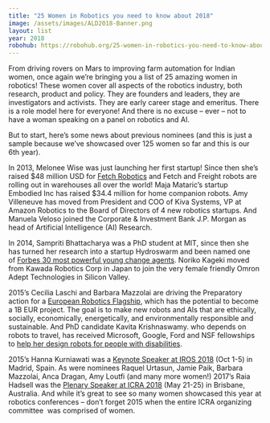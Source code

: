 ```yaml
---
title: "25 Women in Robotics you need to know about 2018"
image: /assets/images/ALD2018-Banner.png
layout: list
year: 2018
robohub: https://robohub.org/25-women-in-robotics-you-need-to-know-about-2018/
---
```

From driving rovers on Mars to improving farm automation for Indian women, once again we’re bringing you a list of 25 amazing women in robotics! These women cover all aspects of the robotics industry, both research, product and policy. They are founders and leaders, they are investigators and activists. They are early career stage and emeritus. There is a role model here for everyone! And there is no excuse – ever – not to have a woman speaking on a panel on robotics and AI.

But to start, here’s some news about previous nominees (and this is just a sample because we’ve showcased over 125 women so far and this is our 6th year).

In 2013, Melonee Wise was just launching her first startup! Since then she’s raised $48 million USD for [Fetch Robotics](http://fetchrobotics.com/) and Fetch and Freight robots are rolling out in warehouses all over the world! Maja Mataric’s startup Embodied Inc has raised $34.4 million for home companion robots. Amy Villeneuve has moved from President and COO of Kiva Systems, VP at Amazon Robotics to the Board of Directors of 4 new robotics startups. And Manuela Veloso joined the Corporate & Investment Bank J.P. Morgan as head of Artificial Intelligence (AI) Research.

In 2014, Sampriti Bhattacharya was a PhD student at MIT, since then she has turned her research into a startup Hydroswarm and been named one of [Forbes 30 most powerful young change agents](https://economictimes.indiatimes.com/magazines/panache/kolkatas-sampriti-bhattacharya-on-forbes-30-most-powerful-young-change-agents-of-the-world/articleshow/50767591.cms). Noriko Kageki moved from Kawada Robotics Corp in Japan to join the very female friendly Omron Adept Technologies in Silicon Valley.

2015’s Cecilia Laschi and Barbara Mazzolai are driving the Preparatory action for a [European Robotics Flagship](http://www.roboticsflagship.eu/), which has the potential to become a 1B EUR project. The goal is to make new robots and AIs that are ethically, socially, economically, energetically, and environmentally responsible and sustainable. And PhD candidate Kavita Krishnaswamy. who depends on robots to travel, has received Microsoft, Google, Ford and NSF fellowships to [help her design robots for people with disabilities](http://www.baltimoresun.com/health/bs-hs-kavita-robotics-20170829-story.html).

2015’s Hanna Kurniawati was a [Keynote Speaker at IROS 2018](https://www.iros2018.org/plenaries-and-keynotes) (Oct 1-5) in Madrid, Spain. As were nominees Raquel Urtasun, Jamie Paik, Barbara Mazzolai, Anca Dragan, Amy Loutfi (and many more women!) 2017’s Raia Hadsell was the [Plenary Speaker at ICRA 2018](https://icra2018.org/plenary-speakers/) (May 21-25) in Brisbane, Australia. And while it’s great to see so many women showcased this year at robotics conferences – don’t forget 2015 when the entire ICRA organizing committee  was comprised of women.
